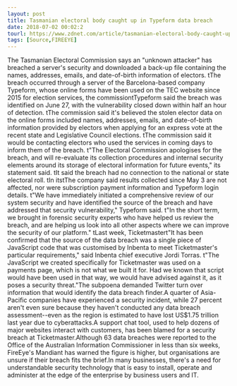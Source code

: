 ```yaml
---
layout: post
title: Tasmanian electoral body caught up in Typeform data breach
date: 2018-07-02 00:02:2
tourl: https://www.zdnet.com/article/tasmanian-electoral-body-caught-up-in-typeform-data-breach/
tags: [Source,FIREEYE]
---
```

 The Tasmanian Electoral Commission says an "unknown attacker" has breached a server's security and downloaded a back-up file containing the names, addresses, emails, and date-of-birth information of electors. tThe breach occurred through a server of the Barcelona-based company Typeform, whose online forms have been used on the TEC website since 2015 for election services, the commissiontTypeform said the breach was identified on June 27, with the vulnerability closed down within half an hour of detection. tThe commission said it's believed the stolen elector data on the online forms included names, addresses, emails, and date-of-birth information provided by electors when applying for an express vote at the recent state and Legislative Council elections. tThe commission said it would be contacting electors who used the services in coming days to inform them of the breach. t"The Electoral Commission apologises for the breach, and will re-evaluate its collection procedures and internal security elements around its storage of electoral information for future events," its statement said. tIt said the breach had no connection to the national or state electoral roll. tIn itstThe company said results collected since May 3 are not affected, nor were subscription payment information and Typeform login details. t"We have immediately initiated a comprehensive review of our system security and have identified the source of the breach and have addressed that security vulnerability," Typeform said. t"In the short term, we brought in forensic security experts who have helped us review the breach, and are helping us look into all other aspects where we can improve the security of our platform." tLast week, Ticketmastert"It has been confirmed that the source of the data breach was a single piece of JavaScript code that was customised by Inbenta to meet Ticketmaster's particular requirements," said Inbenta chief executive Jordi Torras. t"The JavaScript we created specifically for Ticketmaster was used on a payments page, which is not what we built it for. Had we known that script would have been used in that way, we would have advised against it, as it poses a security threat."The subpoena demanded Twitter turn over information that would identify the data breach finder.A quarter of Asia-Pacific companies have experienced a security incident, while 27 percent aren't even sure because they haven't conducted any data breach assessment--even as the region is estimated to have lost US$1.75 trillion last year due to cyberattacks.A support chat tool, used to help dozens of major websites interact with customers, has been blamed for a security breach at Ticketmaster.Although 63 data breaches were reported to the Office of the Australian Information Commissioner in less than six weeks, FireEye's Mandiant has warned the figure is higher, but organisations are unsure if their breach fits the brief.In many businesses, there's a need for understandable security technology that is easy to install, operate and administer at the edge of the enterprise by business users and IT.